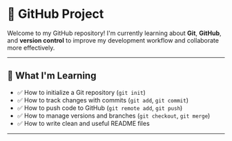 # 🚀 GitHub Project

Welcome to my GitHub repository! I'm currently learning about **Git**, **GitHub**, and **version control** to improve my development workflow and collaborate more effectively.

---

## 📘 What I'm Learning

- ✅ How to initialize a Git repository (`git init`)
- ✅ How to track changes with commits (`git add`, `git commit`)
- ✅ How to push code to GitHub (`git remote add`, `git push`)
- ✅ How to manage versions and branches (`git checkout`, `git merge`)
- ✅ How to write clean and useful README files

---
